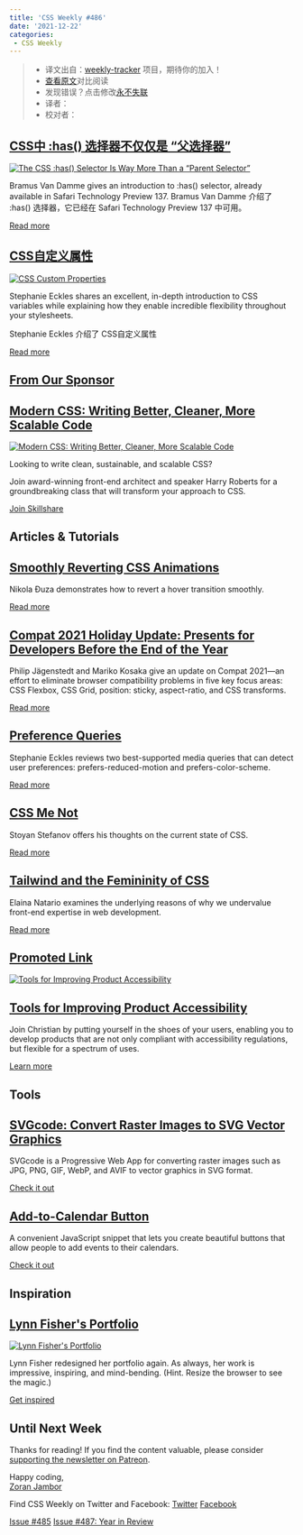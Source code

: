 ```yaml
---
title: 'CSS Weekly #486'
date: '2021-12-22'
categories:
 - CSS Weekly
---
```

> * 译文出自：[weekly-tracker](https://github.com/FEDarling/weekly-tracker) 项目，期待你的加入！
> * [查看原文](https://css-weekly.com/issue-486/)对比阅读
> * 发现错误？点击修改[永不失联](https://github.com/FEDarling/weekly-tracker/blob/main/weeklys/css_weekly/486/README.md)
> * 译者：
> * 校对者：

## [CSS中 :has() 选择器不仅仅是 “父选择器”](./has_selector.md)

[![The CSS :has() Selector Is Way More Than a “Parent Selector”](https://css-weekly.com/wp-content/uploads/2021/12/the-css-has-selector-is-way-more-than-a-parent-selector.jpg)](https://www.bram.us/2021/12/21/the-css-has-selector-is-way-more-than-a-parent-selector/?utm_source=CSS-Weekly&utm_campaign=Issue-486&utm_medium=web)

Bramus Van Damme gives an introduction to :has() selector, already available in Safari Technology Preview 137.
Bramus Van Damme 介绍了 :has() 选择器，它已经在 Safari Technology Preview 137 中可用。

[Read more](https://www.bram.us/2021/12/21/the-css-has-selector-is-way-more-than-a-parent-selector/?utm_source=CSS-Weekly&utm_campaign=Issue-486&utm_medium=web)

## [CSS自定义属性](./cutsom_properties.md)

[![CSS Custom Properties](https://css-weekly.com/wp-content/uploads/2021/12/css-custom-properties.jpg)](https://12daysofweb.dev/2021/css-custom-properties/?utm_source=CSS-Weekly&utm_campaign=Issue-486&utm_medium=web)

Stephanie Eckles shares an excellent, in-depth introduction to CSS variables while explaining how they enable incredible flexibility throughout your stylesheets.

Stephanie Eckles 介绍了 CSS自定义属性

[Read more](https://12daysofweb.dev/2021/css-custom-properties/?utm_source=CSS-Weekly&utm_campaign=Issue-486&utm_medium=web)

[From Our Sponsor](https://css-weekly.com/advertise)
----------------------------------------------------

[Modern CSS: Writing Better, Cleaner, More Scalable Code](https://cssw.io/write-better-css)
-------------------------------------------------------------------------------------------

[![Modern CSS: Writing Better, Cleaner, More Scalable Code](https://css-weekly.com/wp-content/uploads/2021/12/modern-css-writing-better-cleaner-more-scalable-code.jpg)](https://cssw.io/write-better-css)

Looking to write clean, sustainable, and scalable CSS?

Join award-winning front-end architect and speaker Harry Roberts for a groundbreaking class that will transform your approach to CSS.

[Join Skillshare](https://cssw.io/write-better-css)

Articles & Tutorials
--------------------

[Smoothly Reverting CSS Animations](https://pragmaticpineapple.com/smoothly-reverting-css-animations/?utm_source=CSS-Weekly&utm_campaign=Issue-486&utm_medium=web)
------------------------------------------------------------------------------------------------------------------------------------------------------------------

Nikola Đuza demonstrates how to revert a hover transition smoothly.

[Read more](https://pragmaticpineapple.com/smoothly-reverting-css-animations/?utm_source=CSS-Weekly&utm_campaign=Issue-486&utm_medium=web)

[Compat 2021 Holiday Update: Presents for Developers Before the End of the Year](https://web.dev/compat2021-holiday-update/?utm_source=CSS-Weekly&utm_campaign=Issue-486&utm_medium=web)
----------------------------------------------------------------------------------------------------------------------------------------------------------------------------------------

Philip Jägenstedt and Mariko Kosaka give an update on Compat 2021—an effort to eliminate browser compatibility problems in five key focus areas: CSS Flexbox, CSS Grid, position: sticky, aspect-ratio, and CSS transforms.

[Read more](https://web.dev/compat2021-holiday-update/?utm_source=CSS-Weekly&utm_campaign=Issue-486&utm_medium=web)

[Preference Queries](https://12daysofweb.dev/2021/preference-queries/?utm_source=CSS-Weekly&utm_campaign=Issue-486&utm_medium=web)
----------------------------------------------------------------------------------------------------------------------------------

Stephanie Eckles reviews two best-supported media queries that can detect user preferences: prefers-reduced-motion and prefers-color-scheme.

[Read more](https://12daysofweb.dev/2021/preference-queries/?utm_source=CSS-Weekly&utm_campaign=Issue-486&utm_medium=web)

[CSS Me Not](https://calendar.perfplanet.com/2021/css-me-not/?utm_source=CSS-Weekly&utm_campaign=Issue-486&utm_medium=web)
--------------------------------------------------------------------------------------------------------------------------

Stoyan Stefanov offers his thoughts on the current state of CSS.

[Read more](https://calendar.perfplanet.com/2021/css-me-not/?utm_source=CSS-Weekly&utm_campaign=Issue-486&utm_medium=web)

[Tailwind and the Femininity of CSS](https://thoughtbot.com/blog/tailwind-and-the-femininity-of-css?utm_source=CSS-Weekly&utm_campaign=Issue-486&utm_medium=web)
----------------------------------------------------------------------------------------------------------------------------------------------------------------

Elaina Natario examines the underlying reasons of why we undervalue front-end expertise in web development.

[Read more](https://thoughtbot.com/blog/tailwind-and-the-femininity-of-css?utm_source=CSS-Weekly&utm_campaign=Issue-486&utm_medium=web)

[Promoted Link](https://css-weekly.com/advertise/#job-ad)
---------------------------------------------------------

[![Tools for Improving Product Accessibility](https://css-weekly.com/wp-content/uploads/2021/12/tools-for-improving-product-accessibility.jpg)](https://cssw.io/tools-for-improving-product-accessibility)

[Tools for Improving Product Accessibility](https://cssw.io/tools-for-improving-product-accessibility)
------------------------------------------------------------------------------------------------------

Join Christian by putting yourself in the shoes of your users, enabling you to develop products that are not only compliant with accessibility regulations, but flexible for a spectrum of uses.

[Learn more](https://cssw.io/tools-for-improving-product-accessibility)

Tools
-----

[SVGcode: Convert Raster Images to SVG Vector Graphics](https://web.dev/svgcode/?utm_source=CSS-Weekly&utm_campaign=Issue-486&utm_medium=web)
---------------------------------------------------------------------------------------------------------------------------------------------

SVGcode is a Progressive Web App for converting raster images such as JPG, PNG, GIF, WebP, and AVIF to vector graphics in SVG format.

[Check it out](https://web.dev/svgcode/?utm_source=CSS-Weekly&utm_campaign=Issue-486&utm_medium=web)

[Add-to-Calendar Button](https://jekuer.github.io/add-to-calendar-button/?utm_source=CSS-Weekly&utm_campaign=Issue-486&utm_medium=web)
--------------------------------------------------------------------------------------------------------------------------------------

A convenient JavaScript snippet that lets you create beautiful buttons that allow people to add events to their calendars.

[Check it out](https://jekuer.github.io/add-to-calendar-button/?utm_source=CSS-Weekly&utm_campaign=Issue-486&utm_medium=web)

Inspiration
-----------

[Lynn Fisher's Portfolio](https://lynnandtonic.com/?utm_source=CSS-Weekly&utm_campaign=Issue-486&utm_medium=web)
----------------------------------------------------------------------------------------------------------------

[![Lynn Fisher's Portfolio](https://css-weekly.com/wp-content/uploads/2021/12/lynnandtonic.png)](https://lynnandtonic.com/?utm_source=CSS-Weekly&utm_campaign=Issue-486&utm_medium=web)

Lynn Fisher redesigned her portfolio again. As always, her work is impressive, inspiring, and mind-bending. (Hint. Resize the browser to see the magic.)

[Get inspired](https://lynnandtonic.com/?utm_source=CSS-Weekly&utm_campaign=Issue-486&utm_medium=web)

Until Next Week
---------------

Thanks for reading! If you find the content valuable, please consider [supporting the newsletter on Patreon](https://bit.ly/cssweekly-patreon).

Happy coding,  
[Zoran Jambor](https://twitter.com/ZoranJambor)

Find CSS Weekly on Twitter and Facebook: [Twitter](https://twitter.com/CSSWeekly) [Facebook](https://www.facebook.com/CSSWeekly)

[Issue #485](https://css-weekly.com/issue-485/) [Issue #487: Year in Review](https://css-weekly.com/issue-487/)